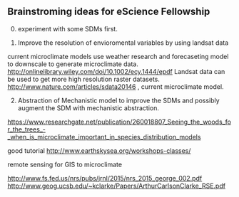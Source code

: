 ## Brainstroming ideas for eScience Fellowship


0. experiment with some SDMs first.

1. Improve the resolution of envioromental variables by using landsat data 

current microclimate models use weather research and forecaseting model to downscale to generate microclimate data. http://onlinelibrary.wiley.com/doi/10.1002/ecy.1444/epdf Landsat data can be used to get more high resolution raster datasets. http://www.nature.com/articles/sdata20146 , current microclimate model.

2. Abstraction of Mechanistic model to improve the SDMs and possibly augment the SDM with mechanistic abstraction.

https://www.researchgate.net/publication/260018807_Seeing_the_woods_for_the_trees_-_when_is_microclimate_important_in_species_distribution_models

good tutorial
http://www.earthskysea.org/workshops-classes/

remote sensing for GIS to microclimate

http://www.fs.fed.us/nrs/pubs/jrnl/2015/nrs_2015_george_002.pdf
http://www.geog.ucsb.edu/~kclarke/Papers/ArthurCarlsonClarke_RSE.pdf


